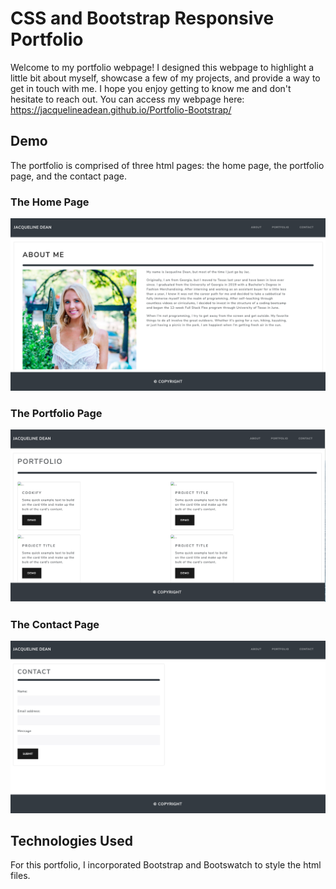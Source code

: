 # CSS and Bootstrap Responsive Portfolio

Welcome to my portfolio webpage! I designed this webpage to highlight a little bit about myself, showcase a few of my projects, and provide a way to get in touch with me. I hope you enjoy getting to know me and don't hesitate to reach out. 
You can access my webpage here: https://jacquelineadean.github.io/Portfolio-Bootstrap/

## Demo 
The portfolio is comprised of three html pages: the home page, the portfolio page, and the contact page.
### The Home Page
![Home Page](Assets/Home-Page.png)
### The Portfolio Page
![Portfolio Page](Assets/Portfolio.png)
### The Contact Page
![Contact Page](Assets/Contact.png)

## Technologies Used
For this portfolio, I incorporated Bootstrap and Bootswatch to style the html files. 



